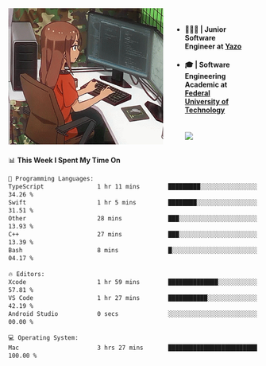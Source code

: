
<body >
  <div style="display: flex; width: auto; margin-right: 30px ">
    <img align="right" width="312" height="274" style="padding-right:20px; " src="assets/umiko.gif" alt="Computer man" />
    <ul style="flex: 1;">
      <li><h4>🧑🏽‍💻 | Junior Software Engineer at <a href="https://www.yazo.com.br/">Yazo</a></h4></li>
      <li><h4>🎓 | Software Engineering Academic at <a href="http://www.utfpr.edu.br/">Federal University of Technology</a></h4></li>
      <br/>
      <a href="https://skillicons.dev">
        <img src="https://skillicons.dev/icons?i=ts,react,nodejs,go,swift,c,adonis,postgres,js,heroku,gradle,firebase,flutter,docker,aws,java,redis,kubernetes&theme=light&&perline=6 " />
      </a>
    </ul>  
    <br/>
  </div>
</body>


<!--START_SECTION:waka-->
📊 **This Week I Spent My Time On** 

```text
💬 Programming Languages: 
TypeScript               1 hr 11 mins        █████████░░░░░░░░░░░░░░░░   34.26 % 
Swift                    1 hr 5 mins         ████████░░░░░░░░░░░░░░░░░   31.51 % 
Other                    28 mins             ███░░░░░░░░░░░░░░░░░░░░░░   13.93 % 
C++                      27 mins             ███░░░░░░░░░░░░░░░░░░░░░░   13.39 % 
Bash                     8 mins              █░░░░░░░░░░░░░░░░░░░░░░░░   04.17 % 

🔥 Editors: 
Xcode                    1 hr 59 mins        ██████████████░░░░░░░░░░░   57.81 % 
VS Code                  1 hr 27 mins        ███████████░░░░░░░░░░░░░░   42.19 % 
Android Studio           0 secs              ░░░░░░░░░░░░░░░░░░░░░░░░░   00.00 % 

💻 Operating System: 
Mac                      3 hrs 27 mins       █████████████████████████   100.00 % 
```


<!--END_SECTION:waka-->

<!--
**danielr0d/danielr0d** is a ✨ _special_ ✨ repository because its `README.md` (this file) appears on your GitHub profile.

Here are some ideas to get you started:

- 🔭 I’m currently working on ...
- 🌱 I’m currently learning ...
- 👯 I’m looking to collaborate on ...
- 🤔 I’m looking for help with ...
- 💬 Ask me about ...
- 📫 How to reach me: ...
- 😄 Pronouns: ...
- ⚡ Fun fact: ...
-->
